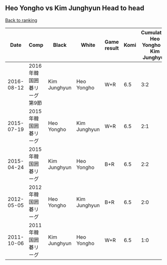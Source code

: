 ## Heo Yongho vs Kim Junghyun Head to head

[Back to ranking](../../index.md)




| **Date** | **Comp** | **Black** | **White** | **Game result** | **Komi** | **Cumulative Heo Yongho vs Kim Junghyun** | **Heo Yongho streak** | **Kim Junghyun streak** | 
| --- | --- | --- | --- | --- | --- | --- | --- | --- |
| 2016-08-12 | 2016年韓国囲碁リーグ第9節 | Kim Junghyun | Heo Yongho | W+R | 6.5 | 3:2 | 1 | 0 | 
| 2015-07-19 | 2015年韓国囲碁リーグ | Heo Yongho | Kim Junghyun | W+R | 6.5 | 2:1 | 0 | 1 | 
| 2015-04-24 | 2015年韓国囲碁リーグ | Kim Junghyun | Heo Yongho | B+R | 6.5 | 2:2 | 0 | 2 | 
| 2012-05-05 | 2012年韓国囲碁リーグ | Heo Yongho | Kim Junghyun | B+R | 6.5 | 2:0 | 2 | 0 | 
| 2011-10-06 | 2011年韓国囲碁リーグ | Kim Junghyun | Heo Yongho | W+R | 6.5 | 1:0 | 1 | 0 |




